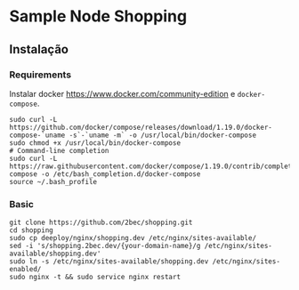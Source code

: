 # Sample Node Shopping

## Instalação

### Requirements
Instalar docker https://www.docker.com/community-edition e `docker-compose`.

```
sudo curl -L https://github.com/docker/compose/releases/download/1.19.0/docker-compose-`uname -s`-`uname -m` -o /usr/local/bin/docker-compose
sudo chmod +x /usr/local/bin/docker-compose
# Command-line completion
sudo curl -L https://raw.githubusercontent.com/docker/compose/1.19.0/contrib/completion/bash/docker-compose -o /etc/bash_completion.d/docker-compose
source ~/.bash_profile
```



### Basic
```
git clone https://github.com/2bec/shopping.git
cd shopping
sudo cp deeploy/nginx/shopping.dev /etc/nginx/sites-available/
sed -i 's/shopping.2bec.dev/{your-domain-name}/g /etc/nginx/sites-available/shopping.dev'
sudo ln -s /etc/nginx/sites-available/shopping.dev /etc/nginx/sites-enabled/
sudo nginx -t && sudo service nginx restart
```
